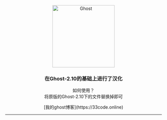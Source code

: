 &nbsp;
<p align="center">
  <a href="https://ghost.org">
    <img src="https://user-images.githubusercontent.com/120485/43974508-b64b2fe8-9cd2-11e8-8e58-707254b8817c.png" width="200px" alt="Ghost" />
  </a>
</p>
<h3 align="center">在Ghost-2.10的基础上进行了汉化</h3>
<p align="center">如何使用？<br>
    将原版的Ghost-2.10下的文件替换掉即可</p>
<p align="center">[我的ghost博客](https://33code.online)<br>
<hr />
